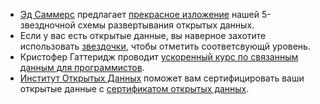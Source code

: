 - [Эд Саммерс](http://inkdroid.org/ehs/) предлагает [прекрасное изложение](http://inkdroid.org/2010/06/04/the-5-stars-of-open-linked-data/ "5 звезд связанных открытых данных") нашей 5-звездночной схемы развертывания открытых данных.
- Если у вас есть открытые данные, вы наверное захотите использовать [звездочки](http://lab.linkeddata.deri.ie/2010/lod-badges/), чтобы отметить соответсвующй уровень.
- Кристофер Гаттеридж проводит [ускоренный курс по связанным данным для программистов](http://openorg.ecs.soton.ac.uk/wiki/Linked_Data_Basics_for_Techies).
- [Институт Открытых Данных](http://theodi.org/) поможет вам сертифицировать ваши открытые данные с [сертификатом открытых данных](https://certificates.theodi.org/).